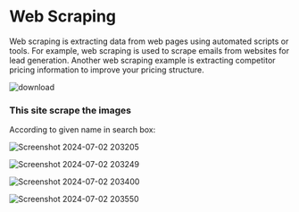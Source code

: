 # Web Scraping

Web scraping is extracting data from web pages using automated scripts or tools. For example,
web scraping is used to scrape emails from websites for lead generation. Another web scraping
example is extracting competitor pricing information to improve your pricing structure.

![download](https://github.com/romasahani/Web_Scraper/assets/121279220/aef6f4cf-9ddc-46c8-9bed-ef672b1b0164)

### This site scrape the images
According to given name in search box:


![Screenshot 2024-07-02 203205](https://github.com/romasahani/Web_Scraper/assets/121279220/5a0afa7b-cef4-431d-906b-0c8fde9bca9f)


![Screenshot 2024-07-02 203249](https://github.com/romasahani/Web_Scraper/assets/121279220/22263dc8-35d4-4d5d-b92e-33b6a75ff586)


![Screenshot 2024-07-02 203400](https://github.com/romasahani/Web_Scraper/assets/121279220/a11ccbc9-a385-40a3-aa12-9dbc63697876)


![Screenshot 2024-07-02 203550](https://github.com/romasahani/Web_Scraper/assets/121279220/b96a9688-2982-4e02-90b8-28cf3b76dc14)
